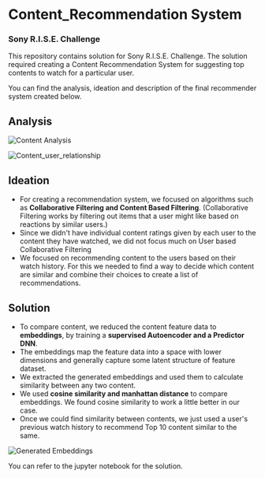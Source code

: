 # Content_Recommendation System
### Sony R.I.S.E. Challenge

This repository contains solution for Sony R.I.S.E. Challenge. The solution required creating a Content Recommendation System for suggesting top contents to watch for a particular user.

You can find the analysis, ideation and description of the final recommender system created below.

## Analysis

![Content Analysis](https://user-images.githubusercontent.com/25738903/160467681-aa3d910e-6072-4c13-b906-f8ae8d31e67b.PNG)


![Content_user_relationship](https://user-images.githubusercontent.com/25738903/160467740-49ec447f-0c68-4584-9e1e-9e7f85df7725.PNG)

## Ideation
- For creating a recommendation system, we focused on algorithms such as **Collaborative Filtering and Content Based Filtering**. (Collaborative Filtering works by filtering out items that a user might like based on reactions by similar users.)
- Since we didn't have individual content ratings given by each user to the content they have watched, we did not focus much on User based Collaborative Filtering
- We focused on recommending content to the users based on their watch history. For this we needed to find a way to decide which content are similar and combine their choices to create a list of recommendations.

## Solution
- To compare content, we reduced the content feature data to **embeddings**, by training a **supervised Autoencoder and a Predictor DNN**.
- The embeddings map the feature data into a space with lower dimensions and generally capture some latent structure of feature dataset.
- We extracted the generated embeddings and used them to calculate similarity between any two content.
- We used **cosine similarity and manhattan distance** to compare embeddings. We found cosine similarity to work a little better in our case.
- Once we could find similarity between contents, we just used a user's previous watch history to recommend Top 10 content similar to the same.

![Generated Embeddings](https://user-images.githubusercontent.com/25738903/160475354-500e6292-7b18-471b-b017-2f4aa3425c8d.png)


You can refer to the jupyter notebook for the solution.
